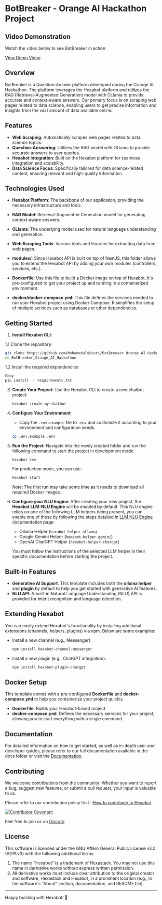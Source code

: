 # BotBreaker - Orange AI Hackathon Project

## Video Demonstration
Watch the video below to see BotBreaker in action:

[View Demo Video](./Video/Ai%20Educator_Orang%20Hackathon.mp4)

## Overview
BotBreaker is a Question-Answer platform developed during the Orange AI Hackathon. The platform leverages the Hexabot platform and utilizes the RAG (Retrieval-Augmented Generation) model with OLlama to provide accurate and context-aware answers. Our primary focus is on scraping web pages related to data science, enabling users to get precise information and insights from the vast amount of data available online.

## Features
- **Web Scraping**: Automatically scrapes web pages related to data science topics.
- **Question-Answering**: Utilizes the RAG model with OLlama to provide accurate answers to user queries.
- **Hexabot Integration**: Built on the Hexabot platform for seamless integration and scalability.
- **Data Science Focus**: Specifically tailored for data science-related content, ensuring relevant and high-quality information.

## Technologies Used
- **Hexabot Platform**: The backbone of our application, providing the necessary infrastructure and tools.
- **RAG Model**: Retrieval-Augmented Generation model for generating context-aware answers.
- **OLlama**: The underlying model used for natural language understanding and generation.
- **Web Scraping Tools**: Various tools and libraries for extracting data from web pages.

- **modules/**: Since Hexabot API is built on top of NestJS, this folder allows you to extend the Hexabot API by adding your own modules (controllers, services, etc.).

- **Dockerfile**: Use this file to build a Docker image on top of Hexabot. It's pre-configured to get your project up and running in a containerized environment.

- **docker/docker-compose.yml**: This file defines the services needed to run your Hexabot project using Docker Compose. It simplifies the setup of multiple services such as databases or other dependencies.

## Getting Started

1. **Install Hexabot CLI**:
   
  1.1 Clone the repository:
   ```bash
   git clone https://github.com/Mohamedalybouri/BotBreaker_Orange_AI_Hackathon.git
   cd BotBreaker_Orange_AI_Hackathon
  ```
  1.2 Install the required dependencies:
  
  ```bash
  Copy
  pip install -r requirements.txt
  ```
3. **Create Your Project**:
   Use the Hexabot CLI to create a new chatbot project:

   ```bash
   hexabot create my-chatbot
   ```

4. **Configure Your Environment**:

   - Copy the `.env.example` file to `.env` and customize it according to your environment and configuration needs.

   ```bash
   cp .env.example .env
   ```

5. **Run the Project**:
   Navigate into the newly created folder and run the following command to start the project in development mode:

   ```bash
   hexabot dev
   ```

   For production mode, you can use:

   ```bash
   hexabot start
   ```

   _Note_: The first run may take some time as it needs to download all required Docker images.

6. **Configure your NLU Engine**:
   After creating your new project, the **Hexabot LLM-NLU Engine** will be enabled by default. This NLU engine relies on one of the following LLM helpers being present, you can enable one of these by following the steps detailed in [LLM NLU Engine](https://docs.hexabot.ai/user-guide/nlu/nlu-engines/llm-nlu-engine) documentation page:

   - Ollama Helper (`hexabot-helper-ollama`)
   - Google Gemini Helper (`hexabot-helper-gemini`)
   - OpenAI ChatGPT Helper (`hexabot-helper-chatgpt`)

   You must follow the instructions of the selected LLM helper in their specific documentation before starting the project.

## Built-in Features

- **Generative AI Support**: This template includes both the **ollama helper** and **plugin** by default to help you get started with generative AI features.
- **NLU API**: A built-in Natural Language Understanding (NLU) API is provided for intent recognition and language detection.

## Extending Hexabot

You can easily extend Hexabot's functionality by installing additional extensions (channels, helpers, plugins) via npm. Below are some examples:

- Install a new channel (e.g., Messenger):

  ```bash
  npm install hexabot-channel-messenger
  ```

- Install a new plugin (e.g., ChatGPT integration):
  ```bash
  npm install hexabot-plugin-chatgpt
  ```

## Docker Setup

This template comes with a pre-configured **Dockerfile** and **docker-compose.yml** to help you containerize your project quickly.

- **Dockerfile**: Builds your Hexabot-based project.
- **docker-compose.yml**: Defines the necessary services for your project, allowing you to start everything with a single command.

## Documentation

For detailed information on how to get started, as well as in-depth user and developer guides, please refer to our full documentation available in the docs folder or visit the [Documentation](https://docs.hexabot.ai).

## Contributing

We welcome contributions from the community! Whether you want to report a bug, suggest new features, or submit a pull request, your input is valuable to us.

Please refer to our contribution policy first : [How to contribute to Hexabot](https://github.com/Hexastack/Hexabot/blob/main/CONTRIBUTING.md)

[![Contributor Covenant](https://img.shields.io/badge/Contributor%20Covenant-2.1-4baaaa.svg)](./CODE_OF_CONDUCT.md)

Feel free to join us on [Discord](https://discord.gg/rNb9t2MFkG)

## License

This software is licensed under the GNU Affero General Public License v3.0 (AGPLv3) with the following additional terms:

1. The name "Hexabot" is a trademark of Hexastack. You may not use this name in derivative works without express written permission.
2. All derivative works must include clear attribution to the original creator and software, Hexastack and Hexabot, in a prominent location (e.g., in the software's "About" section, documentation, and README file).

---

Happy building with Hexabot! 🎉

